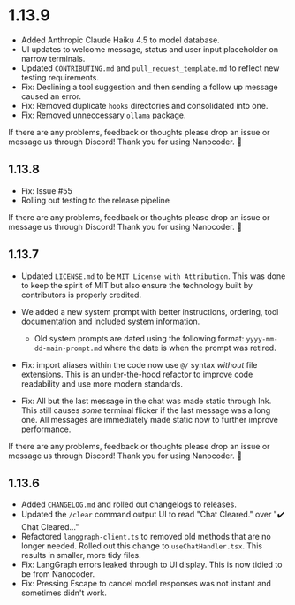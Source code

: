 # 1.13.9

- Added Anthropic Claude Haiku 4.5 to model database.
- UI updates to welcome message, status and user input placeholder on narrow terminals.
- Updated `CONTRIBUTING.md` and `pull_request_template.md` to reflect new testing requirements.
- Fix: Declining a tool suggestion and then sending a follow up message caused an error.
- Fix: Removed duplicate `hooks` directories and consolidated into one.
- Fix: Removed unneccessary `ollama` package.

If there are any problems, feedback or thoughts please drop an issue or message us through Discord! Thank you for using Nanocoder. 🙌

## 1.13.8

- Fix: Issue #55
- Rolling out testing to the release pipeline

If there are any problems, feedback or thoughts please drop an issue or message us through Discord! Thank you for using Nanocoder. 🙌

## 1.13.7

- Updated `LICENSE.md` to be `MIT License with Attribution`. This was done to keep the spirit of MIT but also ensure the technology built by contributors is properly credited.
- We added a new system prompt with better instructions, ordering, tool documentation and included system information.

  - Old system prompts are dated using the following format: `yyyy-mm-dd-main-prompt.md` where the date is when the prompt was retired.

- Fix: import aliases within the code now use `@/` syntax _without_ file extensions. This is an under-the-hood refactor to improve code readability and use more modern standards.
- Fix: All but the last message in the chat was made static through Ink. This still causes _some_ terminal flicker if the last message was a long one. All messages are immediately made static now to further improve performance.

If there are any problems, feedback or thoughts please drop an issue or message us through Discord! Thank you for using Nanocoder. 🙌

## 1.13.6

- Added `CHANGELOG.md` and rolled out changelogs to releases.
- Updated the `/clear` command output UI to read "Chat Cleared." over "✔️ Chat Cleared..."
- Refactored `langgraph-client.ts` to removed old methods that are no longer needed. Rolled out this change to `useChatHandler.tsx`. This results in smaller, more tidy files.
- Fix: LangGraph errors leaked through to UI display. This is now tidied to be from Nanocoder.
- Fix: Pressing Escape to cancel model responses was not instant and sometimes didn't work.
